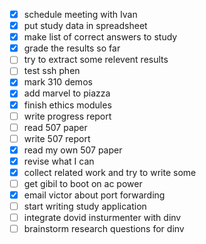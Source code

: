 - [X] schedule meeting with Ivan
- [X] put study data in spreadsheet
- [X] make list of correct answers to study
- [X] grade the results so far
- [ ] try to extract some relevent results
- [ ] test ssh phen
- [X] mark 310 demos
- [X] add marvel to piazza
- [X] finish ethics modules
- [ ] write progress report
- [ ] read 507 paper
- [ ] write 507 report
- [X] read my own 507 paper
- [X] revise what I can
- [X] collect related work and try to write some
- [ ] get gibil to boot on ac power
- [X] email victor about port forwarding
- [ ] start writing study application
- [ ] integrate dovid insturmenter with dinv
- [ ] brainstorm research questions for dinv
